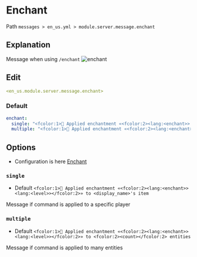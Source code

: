 # Enchant
Path `messages > en_us.yml > module.server.message.enchant`

## Explanation
Message when using `/enchant`
![enchant](/enchant.png)

## Edit
```yaml
<en_us.module.server.message.enchant>
```

### Default
```yaml
enchant:
  single: "<fcolor:1>📖 Applied enchantment «<fcolor:2><lang:<enchant>> <lang:<level>></fcolor:2>» to <display_name>'s item"
  multiple: "<fcolor:1>📖 Applied enchantment «<fcolor:2><lang:<enchant>> <lang:<level>></fcolor:2>» to <fcolor:2><count></fcolor:2> entities"
```

## Options

- Configuration is here [Enchant](/en/config/module/server/message/enchant/)

### `single`
- Default `<fcolor:1>📖 Applied enchantment «<fcolor:2><lang:<enchant>> <lang:<level>></fcolor:2>» to <display_name>'s item`

Message if command is applied to a specific player

### `multiple`
- Default `<fcolor:1>📖 Applied enchantment «<fcolor:2><lang:<enchant>> <lang:<level>></fcolor:2>» to <fcolor:2><count></fcolor:2> entities`

Message if command is applied to many entities